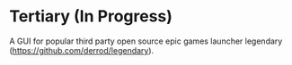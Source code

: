 # Tertiary (In Progress)

A GUI for popular third party open source epic games launcher legendary (https://github.com/derrod/legendary).
